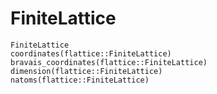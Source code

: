 # FiniteLattice

```@docs
FiniteLattice
coordinates(flattice::FiniteLattice)
bravais_coordinates(flattice::FiniteLattice)
dimension(flattice::FiniteLattice)
natoms(flattice::FiniteLattice)
```